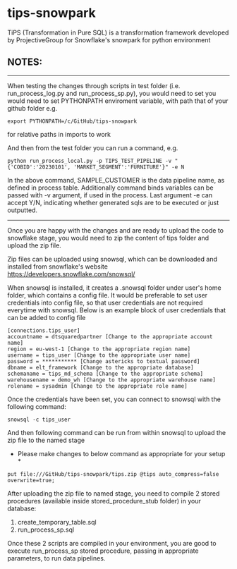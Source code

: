 # tips-snowpark
TiPS (Transformation in Pure SQL) is a transformation framework developed by ProjectiveGroup for Snowflake's snowpark for python environment

## NOTES:
----------------------------
When testing the changes through scripts in test folder (i.e. run_process_log.py and run_process_sp.py), you would need to set
you would need to set PYTHONPATH enviroment variable, with path that of your github folder e.g.
```
export PYTHONPATH=/c/GitHub/tips-snowpark
```
for relative paths in imports to work

And then from the test folder you can run a command, e.g.
```
python run_process_local.py -p TIPS_TEST_PIPELINE -v "{'COBID':'20230101', 'MARKET_SEGMENT':'FURNITURE'}" -e N
```

In the above command, SAMPLE_CUSTOMER is the data pipeline name, as defined in process table. Additionally command binds variables can be passed with -v argument, if used in the process. Last argument -e can accept Y/N, indicating whether generated sqls are to be executed or just outputted.

----------------------------
Once you are happy with the changes and are ready to upload the code to snowflake stage, you would need to 
zip the content of tips folder and upload the zip file.

Zip files can be uploaded using snowsql, which can be downloaded and installed from snowflake's website https://developers.snowflake.com/snowsql/

When snowsql is installed, it creates a .snowsql folder under user's home folder, which contains a config file. It would be preferable 
to set user credentials into config file, so that user credentials are not required everytime with snowsql. Below is an example block of 
user credentials that can be added to config file
```
[connections.tips_user]
accountname = dtsquaredpartner [Change to the appropriate account name]
region = eu-west-1 [Change to the appropriate region name]
username = tips_user [Change to the appropriate user name]
password = *********** [Change astericks to textual password]
dbname = elt_framework [Change to the appropriate database]
schemaname = tips_md_schema [Change to the appropriate schema]
warehousename = demo_wh [Change to the appropriate warehouse name]
rolename = sysadmin [Change to the appropriate role name]
```

Once the credentials have been set, you can connect to snowsql with the following command:
```
snowsql -c tips_user
```
And then following command can be run from within snowsql to upload the zip file to the named stage
* Please make changes to below command as appropriate for your setup *
```
put file:///GitHub/tips-snowpark/tips.zip @tips auto_compress=false overwrite=true;
```
After uploading the zip file to named stage, you need to compile 2 stored procedures (available inside stored_procedure_stub folder) in your database:
1) create_temporary_table.sql
2) run_process_sp.sql

Once these 2 scripts are compiled in your environment, you are good to execute run_process_sp stored procedure, passing in appropriate parameters, to run data pipelines.

